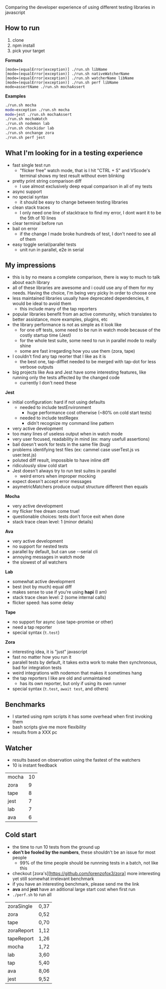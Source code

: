 Comparing the developer experience of using different testing libraries in javascript

## How to run
1) clone
2) npm install
3) pick your target

**Formats**
```
[mode=(equalError|exception)] ./run.sh libName
[mode=(equalError|exception)] ./run.sh nativeWatcherName
[mode=(equalError|exception)] ./run.sh watcherName libName
[mode=(equalError|exception)] ./run.sh perf libName
mode=assertName ./run.sh mochaAssert
```

**Examples**
```sh
./run.sh mocha
mode=exception ./run.sh mocha
mode=jest ./run.sh mochaAssert
./run.sh mochaWatch
./run.sh nodemon lab
./run.sh chockidar lab
./run.sh onchange zora
./run.sh perf jest
```

## What I'm looking for in a testing experience

- fast single test run
  - "flicker free" watch mode, that is I hit "CTRL + S" and VScode's terminal shows my test result without even blinking
- pretty print string comparison diff
  - I use almost exclusively deep equal comparison in all of my tests
- async support
- no special syntax
  - it should be easy to change between testing libraries
- clean stack traces
  - I only need one line of stacktrace to find my error, I dont want it to be the 5th of 10 lines
- clear terminal before run
- bail on error
  - if the change I made broke hundreds of test, I don't need to see all of them
- easy toggle serial/parallel tests
  - unit run in parallel, e2e in serial


## My impressions

- this is by no means a complete comparison, there is way to much to talk about each library
- all of these libraries are awesome and i could use any of them for my needs. Having the choice, I'm being very picky In order to choose one
- less maintained libraries usually have deprecated dependencies, it would be ideal to avoid them
  - this include many of the tap reporters
- popular libraries benefit from an active community, which translates to better assistance, more examples, plugins, etc
- the library performance is not as simple as it look like
  - for one off tests, some need to be run in watch mode because of the costly startup time (Jest)
  - for the whole test suite, some need to run in parallel mode to really shine
  - some are fast irregarding how you use them (zora, tape)
- I couldn't find any tap reorter that I like as it is
  - the best one, tap-difflet needed to be merged with tap-dot for less verbose outputs
- big projects like Ava and Jest have some interesting features, like running only the tests affected by the changed code
  - currently I don't need these

**Jest**
- initial configuration: hard if not using defaults
  - needed to include testEnvironment
    - huge performance cost otherwise (~80% on cold start tests)
  - needed to include testRegex
    - didn't recognize my command line pattern
- very active development
- too many lines of useless output when in watch mode
- very user focused, readability in mind (ex: many usefull assertions)
- bail doesn't work for tests in the same file (bug)
- problems identifying test files (ex: cammel case userTest.js vs user.test.js)
- poluted diff result, impossible to have inline diff
- ridiculously slow cold start
- Jest doesn't always try to run test suites in parallel
  - weird errors when improper mocking
- expect doesn't accept error messages
- asymetricMatchers produce output structure different then equals

**Mocha**
- very active development
- my flicker free dream come true!
- questionable choices: tests don't force exit when done
- stack trace clean level: 1 (minor details)

**Ava**
- very active development
- no support for nested tests
- parallel by default, but can use --serial cli
- annoying messages in watch mode
- the slowest of all watchers

**Lab**
- somewhat active development
- best (not by much) equal diff
- makes sense to use if you're using **hapi** (I am)
- stack trace clean level: 2 (some internal calls)
- flicker speed: has some delay

**Tape**
- no support for async (use tape-promise or other)
- need a tap reporter
- special syntax (`t.test`)

**Zora**
- interesting idea, it is "just" javascript
- fast no matter how you run it
- paralell tests by default, it takes extra work to make then synchronous, bad for integration tests
- weird integrations with nodemon that makes it sometimes hang
- the tap reporters I like are old and unmaintained
  - has its own reporter, but only if using its own runner
- special syntax (`t.test`, `await test`, and others)

## Benchmarks

- I started using npm scripts it has some overhead when first invoking them
- bash scripts give me more flexibility
- results from a XXX pc

## Watcher

- results based on observation using the fastest of the watchers
- 10 is instant feedback

|          |    |
|----------|----|
| mocha    | 10 |
| zora     |  9 |
| tape     |  8 |
| jest     |  7 |
| lab      |  7 |
| ava      |  6 |

## Cold start

- the time to run 10 tests from the ground up
- **don't be fooled by the numbers**, these shouldn't be an issue for most people
  - 99% of the time people should be runnning tests in a batch, not like this
- checkout [zora's][https://github.com/lorenzofox3/zora] more interesting yet still somewhat irrelevant benchmark
- if you have an interesting benchmark, please send me the link
- **ava** and **jest** have an aditional large start cost when first run
- `./perf.sh` to run all

|            |      |
|------------|------|
| zoraSingle | 0,37 |
| zora       | 0,52 |
| tape       | 0,70 |
| zoraReport | 1,12 |
| tapeReport | 1,26 |
| mocha      | 1,72 |
| lab        | 3,60 |
| tap        | 5,40 |
| ava        | 8,06 |
| jest       | 9,52 |
